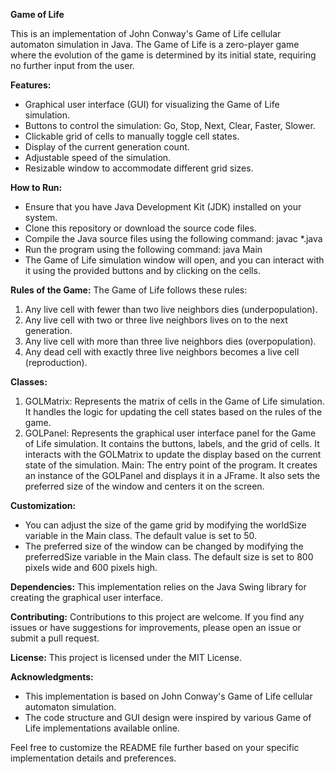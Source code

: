 **Game of Life**

This is an implementation of John Conway's Game of Life cellular automaton simulation in Java.
The Game of Life is a zero-player game where the evolution of the game is determined by its initial state, requiring no further input from the user.

**Features:**
- Graphical user interface (GUI) for visualizing the Game of Life simulation.
- Buttons to control the simulation: Go, Stop, Next, Clear, Faster, Slower.
- Clickable grid of cells to manually toggle cell states.
- Display of the current generation count.
- Adjustable speed of the simulation.
- Resizable window to accommodate different grid sizes.

**How to Run:**
- Ensure that you have Java Development Kit (JDK) installed on your system.
- Clone this repository or download the source code files.
- Compile the Java source files using the following command: javac *.java
- Run the program using the following command: java Main
- The Game of Life simulation window will open, and you can interact with it using the provided buttons and by clicking on the cells.


**Rules of the Game:**
The Game of Life follows these rules:
1) Any live cell with fewer than two live neighbors dies (underpopulation).
2) Any live cell with two or three live neighbors lives on to the next generation.
3) Any live cell with more than three live neighbors dies (overpopulation).
4) Any dead cell with exactly three live neighbors becomes a live cell (reproduction).

**Classes:**
1) GOLMatrix: Represents the matrix of cells in the Game of Life simulation. It handles the logic for updating the cell states based on the rules of the game.
2) GOLPanel: Represents the graphical user interface panel for the Game of Life simulation. It contains the buttons, labels, and the grid of cells. It interacts with the GOLMatrix to update the display based on the current state of the simulation.
Main: The entry point of the program. It creates an instance of the GOLPanel and displays it in a JFrame. It also sets the preferred size of the window and centers it on the screen.

**Customization:**
- You can adjust the size of the game grid by modifying the worldSize variable in the Main class. The default value is set to 50.
- The preferred size of the window can be changed by modifying the preferredSize variable in the Main class. The default size is set to 800 pixels wide and 600 pixels high.

**Dependencies:**
This implementation relies on the Java Swing library for creating the graphical user interface.

**Contributing:**
Contributions to this project are welcome. If you find any issues or have suggestions for improvements, please open an issue or submit a pull request.

**License:**
This project is licensed under the MIT License.

**Acknowledgments:**
- This implementation is based on John Conway's Game of Life cellular automaton simulation.
- The code structure and GUI design were inspired by various Game of Life implementations available online.

Feel free to customize the README file further based on your specific implementation details and preferences.
